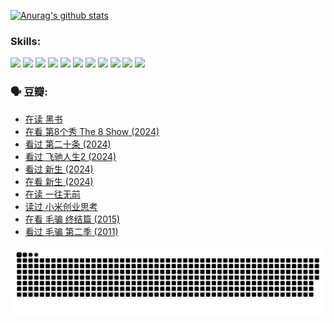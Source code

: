 
[![Anurag's github stats](https://github-readme-stats.vercel.app/api?username=w940853815)](https://github.com/anuraghazra/github-readme-stats)

### Skills:

<code><img height="32" src="https://cdn.jsdelivr.net/npm/simple-icons@v5/icons/python.svg"></code>
<code><img height="32" src="https://cdn.jsdelivr.net/npm/simple-icons@v5/icons/javascript.svg"></code>
<code><img height="32" src="https://cdn.jsdelivr.net/npm/simple-icons@v5/icons/django.svg"></code>
<code><img height="32" src="https://cdn.jsdelivr.net/npm/simple-icons@v5/icons/flask.svg"></code>
<code><img height="32" src="https://cdn.jsdelivr.net/npm/simple-icons@v5/icons/vuetify.svg"></code>
<code><img height="32" src="https://cdn.jsdelivr.net/npm/simple-icons@v5/icons/git.svg"></code>
<code><img height="32" src="https://cdn.jsdelivr.net/npm/simple-icons@v5/icons/docker.svg"></code>
<code><img height="32" src="https://cdn.jsdelivr.net/npm/simple-icons@v5/icons/postgresql.svg"></code>
<code><img height="32" src="https://cdn.jsdelivr.net/npm/simple-icons@v5/icons/elasticsearch.svg"></code>
<code><img height="32" src="https://cdn.jsdelivr.net/npm/simple-icons@v5/icons/macos.svg"></code>
<code><img height="32" src="https://cdn.jsdelivr.net/npm/simple-icons@v5/icons/linux.svg"></code>

### 🗣 豆瓣:

<!-- DOUBAN-ACTIVITIES:START -->
- [在读 黑书](https://www.douban.com/people/136069238/status/4621189759/?_i=17020840)
- [在看 第8个秀 The 8 Show‎ (2024)](https://www.douban.com/people/136069238/status/4619801154/?_i=17020840)
- [看过 第二十条‎ (2024)](https://www.douban.com/people/136069238/status/4618624208/?_i=17020841)
- [看过 飞驰人生2‎ (2024)](https://www.douban.com/people/136069238/status/4616048805/?_i=17020841)
- [看过 新生‎ (2024)](https://www.douban.com/people/136069238/status/4612373431/?_i=17020841)
- [在看 新生‎ (2024)](https://www.douban.com/people/136069238/status/4607441062/?_i=17020841)
- [在读 一往无前](https://www.douban.com/people/136069238/status/4590507310/?_i=17020841)
- [读过 小米创业思考](https://www.douban.com/people/136069238/status/4590506983/?_i=17020841)
- [在看 毛骗 终结篇‎ (2015)](https://www.douban.com/people/136069238/status/4581971924/?_i=17020841)
- [看过 毛骗 第二季‎ (2011)](https://www.douban.com/people/136069238/status/4581971810/?_i=17020841)
<!-- DOUBAN-ACTIVITIES:END -->


![Snake animation](https://raw.githubusercontent.com/w940853815/w940853815/output/github-contribution-grid-snake.svg)

<!--
**w940853815/w940853815** is a ✨ _special_ ✨ repository because its `README.md` (this file) appears on your GitHub profile.

Here are some ideas to get you started:

- 🔭 I’m currently working on ...
- 🌱 I’m currently learning ...
- 👯 I’m looking to collaborate on ...
- 🤔 I’m looking for help with ...
- 💬 Ask me about ...
- 📫 How to reach me: ...
- 😄 Pronouns: ...
- ⚡ Fun fact: ...
-->
